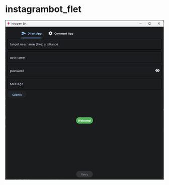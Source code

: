 # instagrambot_flet

<img src="./Screenshot 2023-11-22 160014.png" alt='Screenshot of project - Alibehzad - Alibehzad79'>